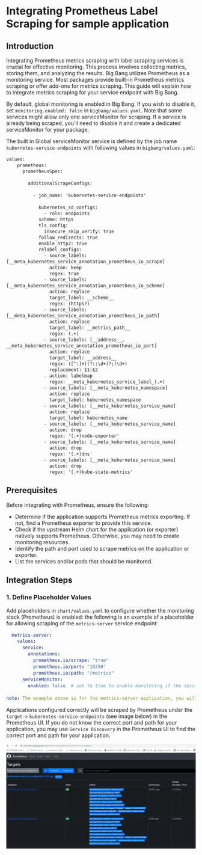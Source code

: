 # Integrating Prometheus Label Scraping for sample application

## Introduction

Integrating Prometheus metrics scraping with label scraping services is crucial for effective monitoring. This process involves collecting metrics, storing them, and analyzing the results. Big Bang utilizes Prometheus as a monitoring service. Most packages provide built-in Prometheus metrics scraping or offer add-ons for metrics scraping. This guide will explain how to integrate metrics scraping for your service endpoint with Big Bang.

By default, global monitoring is enabled in Big Bang. If you wish to disable it, set `monitoring.enabled: false` in `bigbang/values.yaml`. Note that some services might allow only one serviceMonitor for scraping. If a service is already being scraped, you'll need to disable it and create a dedicated serviceMonitor for your package.

The built in Global serviceMonitor service is defined by the job name `kubernetes-service-endpoints` with following values in `bigbang/values.yaml`:
```
values: 
    prometheus:
      prometheusSpec:
     
        additionalScrapeConfigs:
          
          - job_name: 'kubernetes-service-endpoints'
    
            kubernetes_sd_configs:
              - role: endpoints
            scheme: https
            tls_config:
              insecure_skip_verify: true
            follow_redirects: true
            enable_http2: true 
            relabel_configs:
              - source_labels: [__meta_kubernetes_service_annotation_prometheus_io_scrape]
                action: keep
                regex: true
              - source_labels: [__meta_kubernetes_service_annotation_prometheus_io_scheme]
                action: replace
                target_label: __scheme__
                regex: (https?)
              - source_labels: [__meta_kubernetes_service_annotation_prometheus_io_path]
                action: replace
                target_label: __metrics_path__
                regex: (.+)
              - source_labels: [__address__, __meta_kubernetes_service_annotation_prometheus_io_port]
                action: replace
                target_label: __address__
                regex: ([^:]+)(?::\d+)?;(\d+)
                replacement: $1:$2
              - action: labelmap
                regex: __meta_kubernetes_service_label_(.+)
              - source_labels: [__meta_kubernetes_namespace]
                action: replace
                target_label: kubernetes_namespace
              - source_labels: [__meta_kubernetes_service_name]
                action: replace
                target_label: kubernetes_name
              - source_labels: [__meta_kubernetes_service_name]
                action: drop
                regex: '(.+)node-exporter'
              - source_labels: [__meta_kubernetes_service_name]
                action: drop
                regex: '(.+)dns'
              - source_labels: [__meta_kubernetes_service_name]
                action: drop
                regex: '(.+)kube-state-metrics'

```

## Prerequisites

Before integrating with Prometheus, ensure the following:

- Determine if the application supports Prometheus metrics exporting. If not, find a Prometheus exporter to provide this service.
- Check if the upstream Helm chart for the application (or exporter) natively supports Prometheus. Otherwise, you may need to create monitoring resources.
- Identify the path and port used to scrape metrics on the application or exporter.
- List the services and/or pods that should be monitored.

## Integration Steps

### 1. Define Placeholder Values

Add placeholders in `chart/values.yaml` to configure whether the monitoring stack (Prometheus) is enabled:
the following is an example of a placeholder for allowing  scraping of the `metrics-server` service endpoint:
```yaml
  metrics-server:
    values: 
      service:
        annotations:
          prometheus.io/scrape: "true"
          prometheus.io/port: "10250"
          prometheus.io/path: "/metrics"
      serviceMonitor:
        enabled: false  # set to true to enable monitoring if the service is not already being scraped     

note: The example above is for the metrics-server application, you will need to update the service annotations to match your application. Also note that metrics-server is already being scraped by a local serviceMonitor, so you will need to disable it so label scraping can be enabled.
```

Applications configured correctly will be scraped by Prometheus under the `target->` `kubernetes-service-endpoints` (see image below) in the Prometheus UI. If you do not know the correct port and path for your application, you may use `Service Discovery` in the Prometheus UI to find the correct port and path for your application.

![Prometeus GUI](../../assets/imgs/developer/metrics-server-scraping.png)

